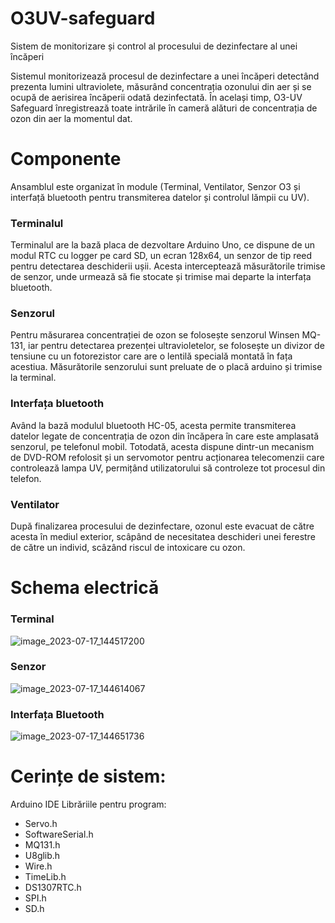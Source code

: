 # O3UV-safeguard
Sistem de monitorizare și control al procesului de dezinfectare al unei încăperi

Sistemul monitorizează procesul de dezinfectare a unei încăperi detectând prezenta lumini ultraviolete, măsurând concentrația ozonului din aer și se ocupă de aerisirea încăperii odată dezinfectată. În același timp, O3-UV Safeguard înregistrează toate intrările în cameră alături de concentrația de ozon din aer la momentul dat.

# Componente

  Ansamblul este organizat în module (Terminal, Ventilator, Senzor O3 și interfață bluetooth pentru transmiterea datelor și controlul lămpii cu UV).
 ### Terminalul
  Terminalul are la bază placa de dezvoltare Arduino Uno, ce dispune de un modul RTC cu logger pe card SD, un ecran 128x64, un senzor de tip reed pentru detectarea deschiderii ușii. Acesta interceptează măsurătorile trimise de senzor, unde urmează să fie stocate și trimise mai departe la interfața bluetooth. 
 ### Senzorul
  Pentru măsurarea concentrației de ozon se folosește senzorul Winsen MQ-131, iar pentru detectarea prezenței ultravioletelor, se folosește un divizor de tensiune cu un fotorezistor care are o lentilă specială montată în fața acestiua. Măsurătorile senzorului sunt preluate de o placă arduino și trimise la terminal.
 ### Interfața bluetooth
  Având la bază modulul bluetooth HC-05, acesta permite transmiterea datelor legate de concentrația de ozon din încăpera în care este amplasată senzorul, pe telefonul mobil. Totodată, acesta dispune dintr-un mecanism de DVD-ROM refolosit și un servomotor pentru acționarea telecomenzii care controlează lampa UV, permițând utilizatorului să controleze tot procesul din telefon.
### Ventilator
  După finalizarea procesului de dezinfectare, ozonul este evacuat de către acesta în mediul exterior, scâpând de necesitatea deschideri unei ferestre de către un individ, scâzând riscul de intoxicare cu ozon.
   

# Schema electrică
### Terminal
![image_2023-07-17_144517200](https://github.com/IordachePavel/O3UV-safeguard/assets/138784190/bf1bfa06-d77d-4cbb-aa20-1ec74090d1ce)
### Senzor
![image_2023-07-17_144614067](https://github.com/IordachePavel/O3UV-safeguard/assets/138784190/3716f78b-f16d-4e41-897b-99932d49fd41)
### Interfața Bluetooth 
![image_2023-07-17_144651736](https://github.com/IordachePavel/O3UV-safeguard/assets/138784190/1cbef4ce-24ff-458c-a6aa-55af5e8850bc)


# Cerințe de sistem:
Arduino IDE
Librăriile pentru program:
- Servo.h
- SoftwareSerial.h
- MQ131.h
- U8glib.h
- Wire.h
- TimeLib.h
- DS1307RTC.h
- SPI.h
- SD.h
